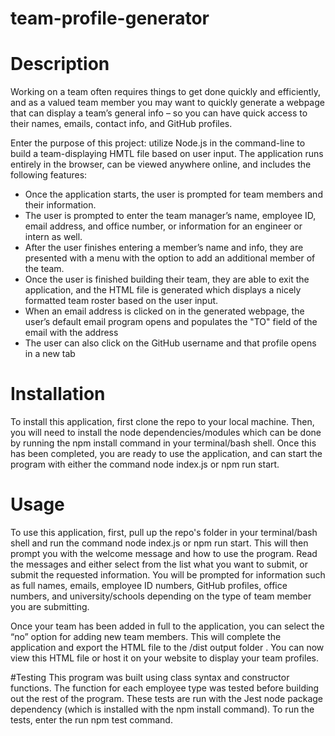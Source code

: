 # team-profile-generator

# Description
Working on a team often requires things to get done quickly and efficiently, and as a valued team member you may want to quickly generate a webpage that can display a team’s general info – so you can have quick access to their names, emails, contact info, and GitHub profiles.

Enter the purpose of this project: utilize Node.js in the command-line to build a team-displaying HMTL file based on user input. The application runs entirely in the browser, can be viewed anywhere online, and includes the following features:

* Once the application starts, the user is prompted for team members and their information.
* The user is prompted to enter the team manager’s name, employee ID, email address, and office number, or information for an engineer or intern as well.
* After the user finishes entering a member’s name and info, they are presented with a menu with the option to add an additional member of the team.
* Once the user is finished building their team, they are able to exit the application, and the HTML file is generated which displays a nicely formatted team roster based on the user input.
* When an email address is clicked on in the generated webpage, the user’s default email program opens and populates the "TO" field of the email with the address
* The user can also click on the GitHub username and that profile opens in a new tab

# Installation
To install this application, first clone the repo to your local machine. Then, you will need to install the node dependencies/modules which can be done by running the npm install command in your terminal/bash shell. Once this has been completed, you are ready to use the application, and can start the program with either the command node index.js or npm run start.

# Usage
To use this application, first, pull up the repo's folder in your terminal/bash shell and run the command node index.js or npm run start. This will then prompt you with the welcome message and how to use the program. Read the messages and either select from the list what you want to submit, or submit the requested information. You will be prompted for information such as full names, emails, employee ID numbers, GitHub profiles, office numbers, and university/schools depending on the type of team member you are submitting.

Once your team has been added in full to the application, you can select the “no” option for adding new team members. This will complete the application and export the HTML file to the /dist output folder . You can now view this HTML file or host it on your website to display your team profiles.

#Testing
This program was built using class syntax and constructor functions. The function for each employee type was tested before building out the rest of the program. These tests are run with the Jest node package dependency (which is installed with the npm install command). To run the tests, enter the run npm test command.